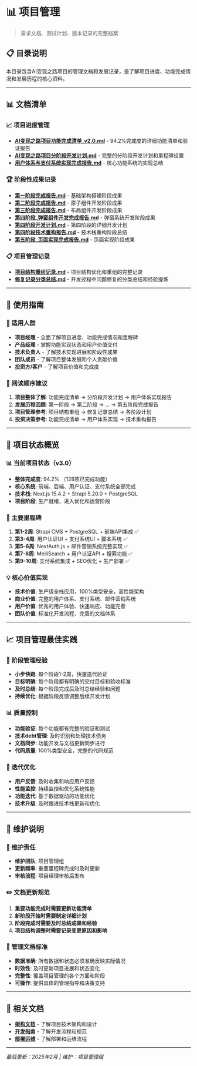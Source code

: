 # 📊 项目管理

> 需求文档、测试计划、版本记录的完整档案

## 📋 目录说明

本目录包含AI变现之路项目的管理文档和发展记录，是了解项目进度、功能完成情况和发展历程的核心资料。

---

## 📊 文档清单

### 📈 **项目进度管理**
- **[AI变现之路项目功能完成清单_v2.0.md](./AI变现之路项目功能完成清单_v2.0.md)** - 94.2%完成度的详细功能清单和验证报告
- **[AI变现之路项目分阶段开发计划.md](./AI变现之路项目分阶段开发计划.md)** - 完整的分阶段开发计划和里程碑设置
- **[用户体系与支付系统实现完成报告.md](./用户体系与支付系统实现完成报告.md)** - 核心功能系统的实现总结

### 🏆 **阶段性成果记录**
- **[第一阶段完成报告.md](./第一阶段完成报告.md)** - 基础架构搭建阶段成果
- **[第二阶段完成报告.md](./第二阶段完成报告.md)** - 原子组件开发阶段成果
- **[第三阶段完成报告.md](./第三阶段完成报告.md)** - 布局组件开发阶段成果
- **[第四阶段_弹窗组件开发完成报告.md](./第四阶段_弹窗组件开发完成报告.md)** - 弹窗系统开发阶段成果
- **[第四阶段开发计划.md](./第四阶段开发计划.md)** - 第四阶段的详细开发计划
- **[第四阶段技术重构报告.md](./第四阶段技术重构报告.md)** - 技术栈重构阶段总结
- **[第五阶段_页面实现完成报告.md](./第五阶段_页面实现完成报告.md)** - 页面实现阶段成果

### 📋 **项目管理记录**
- **[项目结构重组记录.md](./项目结构重组记录.md)** - 项目结构优化和重组的完整记录
- **[修复记录分类总结.md](./修复记录分类总结.md)** - 开发过程中问题修复的分类总结和经验提炼

---

## 🎯 **使用指南**

### **👥 适用人群**
- **项目经理** - 全面了解项目进度、功能完成情况和里程碑
- **产品经理** - 掌握功能实现状态和用户价值交付
- **技术负责人** - 了解技术实现进展和阶段性成果
- **团队成员** - 了解项目整体发展和个人贡献价值
- **投资方/客户** - 了解项目价值和完成度

### **📖 阅读顺序建议**
1. **项目整体了解**: 功能完成清单 → 分阶段开发计划 → 用户体系实现报告
2. **发展历程回顾**: 第一阶段 → 第二阶段 → ... → 第五阶段完成报告
3. **项目管理参考**: 项目结构重组 → 修复记录总结 → 各阶段计划
4. **投资决策参考**: 功能完成清单 → 用户体系实现 → 技术重构报告

---

## 🔧 **项目状态概览**

### **📊 当前项目状态（v3.0）**
- **整体完成度**: 94.2% （128项已完成功能）
- **核心系统**: 前端、后端、用户认证、支付系统全部完成
- **技术栈**: Next.js 15.4.2 + Strapi 5.20.0 + PostgreSQL
- **项目阶段**: 生产就绪，进入优化和运营阶段

### **🎯 主要里程碑**
1. **第1-2周**: Strapi CMS + PostgreSQL + 前端API集成 ✅
2. **第3-4周**: 用户认证UI + 支付系统UI + 脚本系统 ✅  
3. **第5-6周**: NextAuth.js + 邮件营销系统完整实现 ✅
4. **第7-8周**: MeiliSearch + 用户认证API + 搜索功能 ✅
5. **第9-10周**: 支付系统集成 + SEO优化 + 生产部署 ✅

### **💡 核心价值实现**
- **技术价值**: 生产级全栈应用，100%类型安全，高性能架构
- **商业价值**: 完整的用户体系、支付系统、邮件营销系统
- **用户价值**: 优秀的用户体验、快速响应、功能完善
- **团队价值**: 标准化开发流程、完善的文档体系

---

## 📈 **项目管理最佳实践**

### **🎯 阶段管理经验**
- **小步快跑**: 每个阶段1-2周，快速迭代验证
- **目标明确**: 每个阶段都有明确的交付目标和验收标准  
- **及时总结**: 每个阶段完成后及时总结经验和问题
- **持续优化**: 根据阶段反馈调整后续开发计划

### **📊 质量控制**
- **功能验证**: 每个功能都有完整的验证和测试
- **技术debt管理**: 及时识别和处理技术债务
- **文档同步**: 功能开发与文档更新同步进行
- **代码质量**: 100%类型安全，完整的代码规范

### **🔄 迭代优化**
- **用户反馈**: 及时收集和响应用户反馈
- **性能监控**: 持续监控和优化系统性能
- **功能迭代**: 基于数据驱动的功能优化
- **技术升级**: 及时跟进技术栈更新和优化

---

## 🔧 **维护说明**

### **📝 维护责任**
- **维护团队**: 项目管理组
- **更新频率**: 重要里程碑完成时及时更新
- **审核流程**: 项目经理审核后发布

### **✏️ 文档更新规范**
1. **重要功能完成时需要更新功能清单**
2. **新阶段开始时需要制定详细计划**
3. **阶段完成时需要及时总结成果和经验**
4. **项目结构调整时需要记录变更原因和影响**

### **🎯 管理文档标准**
- **数据准确**: 所有数据和状态必须准确反映实际情况
- **时效性**: 及时更新项目进展和状态变化
- **完整性**: 覆盖项目管理的各个方面和阶段
- **可操作**: 提供具体的管理指导和决策支持

---

## 🔗 **相关文档**

- **[架构文档](../架构文档/README.md)** - 了解项目技术架构和设计
- **[开发指南](../开发指南/README.md)** - 了解开发流程和规范
- **[部署运维](../部署运维/README.md)** - 了解部署和运维流程

---

*最后更新：2025年2月 | 维护：项目管理组*